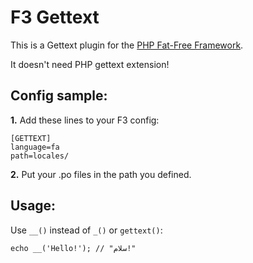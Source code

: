 # F3 Gettext
This is a Gettext plugin for the [PHP Fat-Free Framework](https://github.com/bcosca/fatfree).

It doesn't need PHP gettext extension!

## Config sample:
**1.** Add these lines to your F3 config:
```
[GETTEXT]
language=fa
path=locales/
```
**2.** Put your .po files in the path you defined.

## Usage:
Use `__()` instead of `_()` or `gettext()`:
```
echo __('Hello!'); // "سلام!"
```
